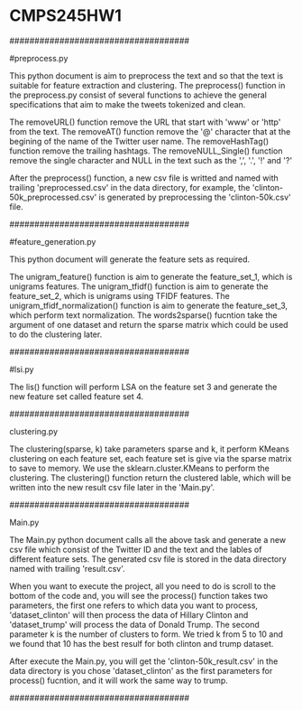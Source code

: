 # CMPS245HW1
####################################

#preprocess.py

This python document is aim to preprocess the text and so that the text is suitable for feature extraction and clustering. 
The preprocess() function in the preprocess.py consist of several functions to achieve the general specifications that aim to make the tweets tokenized and clean. 

The removeURL() function remove the URL that start with 'www' or 'http' from the text.
The removeAT() function remove the '@' character that at the begining of the name of the Twitter user name.
The removeHashTag() function remove the trailing hashtags.
The removeNULL_Single() function remove the single character and NULL in the text such as the ',', '.', '!' and '?'

After the preprocess() function, a new csv file is writted and named with trailing 'preprocessed.csv' in the data directory, for example, the 'clinton-50k_preprocessed.csv' is generated by preprocessing the 'clinton-50k.csv' file.

####################################

#feature_generation.py

This python document will generate the feature sets as required.

The unigram_feature() function is aim to generate the feature_set_1, which is unigrams features.
The unigram_tfidf() function is aim to generate the feature_set_2, which is unigrams using TFIDF features.
The unigram_tfidf_normalization() function is aim to generate the feature_set_3, which perform text normalization.
The words2sparse() fucntion take the argument of one dataset and return the sparse matrix which could be used to do the clustering later.

####################################

#lsi.py

The lis() function will perform LSA on the feature set 3 and generate the new feature set called feature set 4.

####################################

clustering.py

The clustering(sparse, k) take parameters sparse and k, it perform KMeans clustering on each feature set, each feature set is give via the sparse matrix to save to memory. We use the sklearn.cluster.KMeans to perform the clustering. The clustering() function return the clustered lable, which will be written into the new result csv file later in the 'Main.py'.

####################################

Main.py

The Main.py python document calls all the above task and generate a new csv file which consist of the Twitter ID and the text and the lables of different feature sets. The generated csv file is stored in the data directory named with trailing 'result.csv'.

When you want to execute the project, all you need to do is scroll to the bottom of the code and,  you will see the process() function takes two parameters, the first one refers to which data you want to process, 'dataset_clinton' will then process the data of Hillary Clinton and 'dataset_trump' will process the data of Donald Trump. The second parameter k is the number of clusters to form. We tried k from 5 to 10 and we found that 10 has the best resulf for both clinton and trump dataset.

After execute the Main.py, you will get the 'clinton-50k_result.csv' in the data directory is you chose 'dataset_clinton' as the first parameters for process() fucntion, and it will work the same way to trump.

####################################



